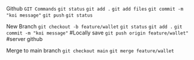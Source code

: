 Github
``GIT Commands``
``git status``
``git add .``
``git add files``
``git commit -m "koi message"``
`git push`
`git status`

New Branch
`git checkout -b feature/wallet`
`git status`
`git add .`
`git commit -m "koi message"` #Locally save
`git push origin feature/wallet"` #server github

Merge to main branch
`git checkout main`
`git merge feature/wallet`






